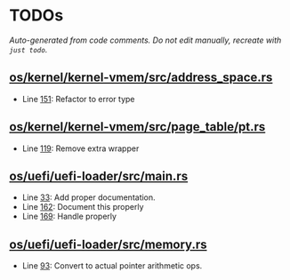 # TODOs

_Auto-generated from code comments. Do not edit manually, recreate with `just todo`._

## [os/kernel/kernel-vmem/src/address_space.rs](./os/kernel/kernel-vmem/src/address_space.rs)

- Line [151](./os/kernel/kernel-vmem/src/address_space.rs#L151): Refactor to error type

## [os/kernel/kernel-vmem/src/page_table/pt.rs](./os/kernel/kernel-vmem/src/page_table/pt.rs)

- Line [119](./os/kernel/kernel-vmem/src/page_table/pt.rs#L119): Remove extra wrapper

## [os/uefi/uefi-loader/src/main.rs](./os/uefi/uefi-loader/src/main.rs)

- Line [33](./os/uefi/uefi-loader/src/main.rs#L33): Add proper documentation.
- Line [162](./os/uefi/uefi-loader/src/main.rs#L162): Document this properly
- Line [169](./os/uefi/uefi-loader/src/main.rs#L169): Handle properly

## [os/uefi/uefi-loader/src/memory.rs](./os/uefi/uefi-loader/src/memory.rs)

- Line [93](./os/uefi/uefi-loader/src/memory.rs#L93): Convert to actual pointer arithmetic ops.
